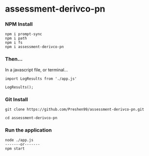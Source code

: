 # assessment-derivco-pn

<h3>NPM Install</h3>

```
npm i prompt-sync
npm i path
npm i fs
npm i assessment-derivco-pn
```

<h3>Then...</h3>
<p>In a javascript file, or terminal...</p>

```
import LogResults from './app.js'

LogResults();
```

<h3>Git Install</h3>

```
git clone https://github.com/Preshen99/assessment-derivco-pn.git

cd assessment-derivco-pn
```

<h3>Run the application</h3>

```
node ./app.js
-------or-------
npm start
```
